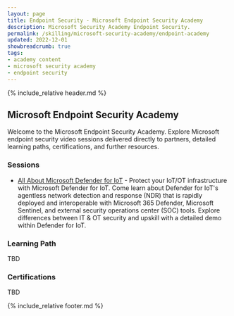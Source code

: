 ```yaml
---
layout: page
title: Endpoint Security - Microsoft Endpoint Security Academy
description: Microsoft Security Academy Endpoint Security.
permalink: /skilling/microsoft-security-academy/endpoint-academy
updated: 2022-12-01
showbreadcrumb: true
tags: 
- academy content
- microsoft security academy
- endpoint security
---
```


{% include_relative header.md %}

## Microsoft Endpoint Security Academy
Welcome to the Microsoft Endpoint Security Academy. Explore Microsoft endpoint security video sessions delivered directly to partners, detailed learning paths, certifications, and further resources.


### Sessions
* [All About Microsoft Defender for IoT](https://www.youtube.com/watch?v=-j9qj-JfN98) - Protect your IoT/OT infrastructure with Microsoft Defender for IoT. Come learn about Defender for IoT's agentless network detection and response (NDR) that is rapidly deployed and interoperable with Microsoft 365 Defender, Microsoft Sentinel, and external security operations center (SOC) tools. Explore differences between IT & OT security and upskill with a detailed demo within Defender for IoT.


### Learning Path
TBD

### Certifications
TBD


{% include_relative footer.md %}
